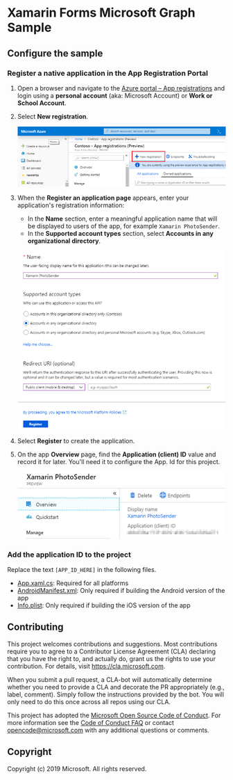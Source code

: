 # Xamarin Forms Microsoft Graph Sample

## Configure the sample

### Register a native application in the App Registration Portal

1. Open a browser and navigate to the [Azure portal – App registrations](https://go.microsoft.com/fwlink/?linkid=2083908) and login using a **personal account** (aka: Microsoft Account) or **Work or School Account**.
1. Select **New registration**. 

    ![A screenshot of the App registrations ](readme-images/aad-portal-app-registrations.png)

1. When the **Register an application page** appears, enter your application's registration information: 
    - In the **Name** section, enter a meaningful application name that will be displayed to users of the app, for example `Xamarin PhotoSender`. 
    - In the **Supported account types** section, select **Accounts in any organizational directory**. 

    ![A screenshot of the Register an application page](readme-images/aad-register-an-app.png)

1. Select **Register** to create the application. 
1. On the app **Overview** page, find the **Application (client) ID** value and record it for later. You'll need it to configure the App. Id for this project. 

    ![A screenshot of the application ID of the new app registration](readme-images/aad-application-id.PNG)

### Add the application ID to the project

Replace the text `[APP_ID_HERE]` in the following files.

- [App.xaml.cs](./PhotoSender/PhotoSender/App.xaml.cs): Required for all platforms
- [AndroidManifest.xml](./PhotoSender/PhotoSender.Android/Properties/AndroidManifest.xml): Only required if building the Android version of the app
- [Info.plist](./PhotoSender/PhotoSender.iOS/Info.plist): Only required if building the iOS version of the app

## Contributing

This project welcomes contributions and suggestions.  Most contributions require you to agree to a
Contributor License Agreement (CLA) declaring that you have the right to, and actually do, grant us
the rights to use your contribution. For details, visit https://cla.microsoft.com.

When you submit a pull request, a CLA-bot will automatically determine whether you need to provide
a CLA and decorate the PR appropriately (e.g., label, comment). Simply follow the instructions
provided by the bot. You will only need to do this once across all repos using our CLA.

This project has adopted the [Microsoft Open Source Code of Conduct](https://opensource.microsoft.com/codeofconduct/).
For more information see the [Code of Conduct FAQ](https://opensource.microsoft.com/codeofconduct/faq/) or
contact [opencode@microsoft.com](mailto:opencode@microsoft.com) with any additional questions or comments.

## Copyright

Copyright (c) 2019 Microsoft. All rights reserved.